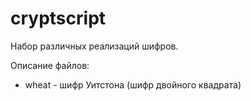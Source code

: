 # cryptscript
Набор различных реализаций шифров.

Описание файлов:

* wheat - шифр Уитстона (шифр двойного квадрата)
